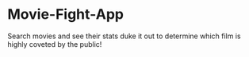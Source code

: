 # Movie-Fight-App

Search movies and see their stats duke it out to determine which film is highly coveted by the public!
